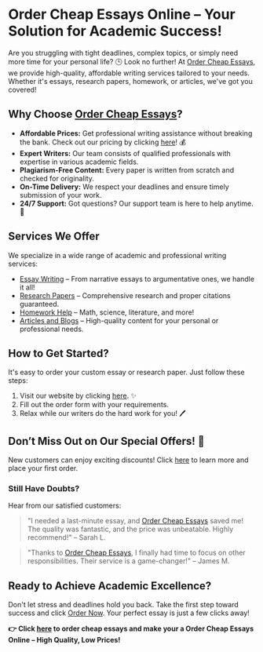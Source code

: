 <h1>Order Cheap Essays Online – Your Solution for Academic Success!</h1>

<p>Are you struggling with tight deadlines, complex topics, or simply need more time for your personal life? 🕒 Look no further! At <a href="https://tinyurl.com/topessay?keyword=order+cheap+essays" target="_blank">Order Cheap Essays</a>, we provide high-quality, affordable writing services tailored to your needs. Whether it's essays, research papers, homework, or articles, we've got you covered!</p>

<h2>Why Choose <a href="https://tinyurl.com/topessay?keyword=order+cheap+essays" target="_blank">Order Cheap Essays</a>?</h2>
<ul>
    <li><strong>Affordable Prices:</strong> Get professional writing assistance without breaking the bank. Check out our pricing by clicking <a href="https://tinyurl.com/topessay?keyword=order+cheap+essays" target="_blank">here</a>! 💰</li>
    <li><strong>Expert Writers:</strong> Our team consists of qualified professionals with expertise in various academic fields.</li>
    <li><strong>Plagiarism-Free Content:</strong> Every paper is written from scratch and checked for originality.</li>
    <li><strong>On-Time Delivery:</strong> We respect your deadlines and ensure timely submission of your work.</li>
    <li><strong>24/7 Support:</strong> Got questions? Our support team is here to help anytime. 🌟</li>
</ul>

<h2>Services We Offer</h2>
<p>We specialize in a wide range of academic and professional writing services:</p>
<ul>
    <li><a href="https://tinyurl.com/topessay?keyword=order+cheap+essays" target="_blank">Essay Writing</a> – From narrative essays to argumentative ones, we handle it all!</li>
    <li><a href="https://tinyurl.com/topessay?keyword=order+cheap+essays" target="_blank">Research Papers</a> – Comprehensive research and proper citations guaranteed.</li>
    <li><a href="https://tinyurl.com/topessay?keyword=order+cheap+essays" target="_blank">Homework Help</a> – Math, science, literature, and more!</li>
    <li><a href="https://tinyurl.com/topessay?keyword=order+cheap+essays" target="_blank">Articles and Blogs</a> – High-quality content for your personal or professional needs.</li>
</ul>

<h2>How to Get Started?</h2>
<p>It's easy to order your custom essay or research paper. Just follow these steps:</p>
<ol>
    <li>Visit our website by clicking <a href="https://tinyurl.com/topessay?keyword=order+cheap+essays" target="_blank">here</a>. ✨</li>
    <li>Fill out the order form with your requirements.</li>
    <li>Relax while our writers do the hard work for you! 🖊️</li>
</ol>

<h2>Don’t Miss Out on Our Special Offers! 🎉</h2>
<p>New customers can enjoy exciting discounts! Click <a href="https://tinyurl.com/topessay?keyword=order+cheap+essays" target="_blank">here</a> to learn more and place your first order.</p>

<h3>Still Have Doubts?</h3>
<p>Hear from our satisfied customers:</p>
<blockquote>
    "I needed a last-minute essay, and <a href="https://tinyurl.com/topessay?keyword=order+cheap+essays" target="_blank">Order Cheap Essays</a> saved me! The quality was fantastic, and the price was unbeatable. Highly recommend!" – Sarah L.
</blockquote>
<blockquote>
    "Thanks to <a href="https://tinyurl.com/topessay?keyword=order+cheap+essays" target="_blank">Order Cheap Essays</a>, I finally had time to focus on other responsibilities. Their service is a game-changer!" – James M.
</blockquote>

<h2>Ready to Achieve Academic Excellence?</h2>
<p>Don't let stress and deadlines hold you back. Take the first step toward success and click <a href="https://tinyurl.com/topessay?keyword=order+cheap+essays" target="_blank">Order Now</a>. Your perfect essay is just a few clicks away!</p>

<p><strong>👉 Click <a href="https://tinyurl.com/topessay?keyword=order+cheap+essays" target="_blank">here</a> to order cheap essays and make your a
Order Cheap Essays Online – High Quality, Low Prices!
